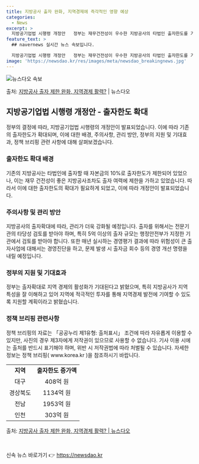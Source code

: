 ```yaml
---
title: 지방공사 출자 완화, 지역경제에 즉각적인 영향 예상
categories:
  - News
excerpt: >
  지방공기업법 시행령 개정안   정부는 재무건전성이 우수한 지방공사의 타법인 출자한도를 기존 10%에서 최대 …
feature_text: >
  ## navernews 실시간 뉴스 속보입니다.

  지방공기업법 시행령 개정안   정부는 재무건전성이 우수한 지방공사의 타법인 출자한도를 기존 10%에서 최대 …
image: 'https://newsdao.kr/res/images/meta/newsdao_breakingnews.jpg'
---
```


![뉴스다오 속보](https://newsdao.kr/res/images/meta/newsdao_breakingnews.jpg)

<p>출처: <a href="https://newsdao.kr/4194" rel="dofollow">지방공사 출자 제한 완화, 지역경제 활력?</a> | 뉴스다오</p>

<h2 data-ke-size="size26">지방공기업법 시행령 개정안 - 출자한도 확대</h2>
<p data-ke-size="size16">정부의 결정에 따라, 지방공기업법 시행령의 개정안이 발표되었습니다. 이에 따라 기존의 출자한도가 확대되며, 이에 대한 배경, 주의사항, 관리 방안, 정부의 지원 및 기대효과, 정책 브리핑 관련 사항에 대해 살펴보겠습니다.</p>

<h3>출자한도 확대 배경</h3>
<p data-ke-size="size16">기존의 지방공사는 타법인에 출자할 때 자본금의 10%로 출자한도가 제한되어 있었으나, 이는 재무 건전성이 좋은 지방공사조차도 출자 여력에 제한을 가하고 있었습니다. 따라서 이에 대한 출자한도의 확대가 필요하게 되었고, 이에 따라 개정안이 발표되었습니다.</p>

<h3>주의사항 및 관리 방안</h3>
<p data-ke-size="size16">지방공사의 출자확대에 따라, 관리가 더욱 강화될 예정입니다. 출자를 위해서는 전문기관의 타당성 검토를 받아야 하며, 특히 5억 이상의 출자 규모는 행정안전부가 지정한 기관에서 검토를 받아야 합니다. 또한 매년 실시하는 경영평가 결과에 따라 위험성이 큰 출자사업에 대해서는 경영진단을 하고, 문제 발생 시 출자금 회수 등의 경영 개선 명령을 내릴 예정입니다.</p>

<h3>정부의 지원 및 기대효과</h3>
<p data-ke-size="size16">정부는 출자확대로 지역 경제의 활성화가 기대된다고 밝혔으며, 특히 지방공사가 지역 특성을 잘 이해하고 있어 지역에 적극적인 투자를 통해 지역경제 발전에 기여할 수 있도록 지원할 계획이라고 밝혔습니다.</p>

<h3>정책 브리핑 관련사항</h3>
<p data-ke-size="size16">정책 브리핑의 자료는 「공공누리 제1유형: 출처표시」 조건에 따라 자유롭게 이용할 수 있지만, 사진의 경우 제3자에게 저작권이 있으므로 사용할 수 없습니다. 기사 이용 시에는 출처를 반드시 표기해야 하며, 위반 시 저작권법에 따라 처벌될 수 있습니다. 자세한 정보는 정책 브리핑( www.korea.kr )을 참조하시기 바랍니다.</p>

<table>
  <tr>
    <td style="text-align: center; height: 17px;"><b>지역</b></td>
    <td style="text-align: center; height: 17px;"><b>출자한도 증가액</b></td>
  </tr>
  <tr>
    <td style="text-align: center; height: 17px;">대구</td>
    <td style="text-align: center; height: 17px;">408억 원</td>
  </tr>
  <tr>
    <td style="text-align: center; height: 17px;">경상북도</td>
    <td style="text-align: center; height: 17px;">1134억 원</td>
  </tr>
  <tr>
    <td style="text-align: center; height: 17px;">전남</td>
    <td style="text-align: center; height: 17px;">1953억 원</td>
  </tr>
  <tr>
    <td style="text-align: center; height: 17px;">인천</td>
    <td style="text-align: center; height: 17px;">303억 원</td>
  </tr>
</table>

<p data-ke-size="size16">출처: <a href="https://newsdao.kr/4194">지방공사 출자 제한 완화, 지역경제 활력? | 뉴스다오</a></p>
<p data-ke-size="size16">&nbsp;</p>
 

신속 뉴스 바로가기 👉 <a href="https://newsdao.kr" rel="dofollow">https://newsdao.kr</a>


